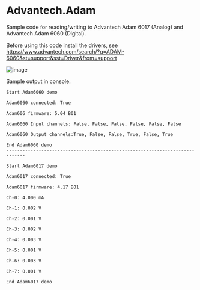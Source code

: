 # Advantech.Adam

Sample code for reading/writing to Advantech Adam 6017 (Analog) and Advantech Adam 6060 (Digital).

Before using this code install the drivers, see https://www.advantech.com/search/?q=ADAM-6060&st=support&sst=Driver&from=support

![image](https://user-images.githubusercontent.com/538812/153036189-52478964-1f50-4e63-be6a-6f011a36db1e.png)

Sample output in console:

```
Start Adam6060 demo

Adam6060 connected: True

Adam606 firmware: 5.04 B01

Adam6060 Input channels: False, False, False, False, False, False

Adam6060 Output channels:True, False, False, True, False, True

End Adam6060 demo
-----------------------------------------------------------------------------

Start Adam6017 demo

Adam6017 connected: True

Adam6017 firmware: 4.17 B01

Ch-0: 4.000 mA

Ch-1: 0.002 V

Ch-2: 0.001 V

Ch-3: 0.002 V

Ch-4: 0.003 V

Ch-5: 0.001 V

Ch-6: 0.003 V

Ch-7: 0.001 V

End Adam6017 demo
```
